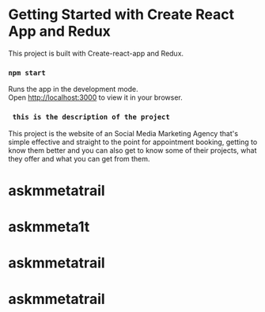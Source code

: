 # Getting Started with Create React App and Redux
This project is built with Create-react-app and Redux.

### `npm start`

Runs the app in the development mode.\
Open [http://localhost:3000](http://localhost:3000) to view it in your browser.

### ` this is the description of the project`

This project is the website of an Social Media Marketing Agency that's simple effective and straight to the point for appointment booking, getting to know them better and you can also get to know some of their projects, what they offer and what you can get from them.
# askmmetatrail
# askmmeta1t
# askmmetatrail
# askmmetatrail
